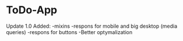 # ToDo-App

Update 1.0
Added:
-mixins
-respons for mobile and big desktop (media queries)
-respons for buttons
-Better optymalization
